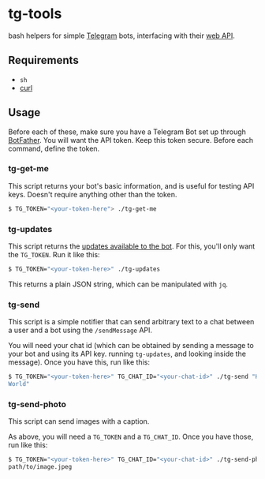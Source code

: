 # tg-tools

bash helpers for simple [Telegram](https://telegram.org) bots, interfacing with
their [web API](https://core.telegram.org/bots).

## Requirements

* `sh`
* [curl](https://curl.se/docs/manpage.html)

## Usage

Before each of these, make sure you have a Telegram Bot set up through
[BotFather](https://t.me/BotFather). You will want the API token. Keep this
token secure. Before each command, define the token.

### tg-get-me

This script returns your bot's basic information, and is useful for testing
API keys. Doesn't require anything other than the token.

```bash
$ TG_TOKEN="<your-token-here"> ./tg-get-me
```

### tg-updates

This script returns the [updates available to the
bot](https://core.telegram.org/bots/api#getting-updates). For this, you'll only
want the `TG_TOKEN`. Run it like this:

```bash
$ TG_TOKEN="<your-token-here>" ./tg-updates
```

This returns a plain JSON string, which can be manipulated with `jq`.

### tg-send

This script is a simple notifier that can send arbitrary text to a chat between
a user and a bot using the `/sendMessage` API.

You will need your chat id (which can be obtained by sending a message
to your bot and using its API key. running `tg-updates`, and looking inside the
message). Once you have this, run like this:

```bash
$ TG_TOKEN="<your-token-here>" TG_CHAT_ID="<your-chat-id>" ./tg-send "Hello
World"
```

### tg-send-photo

This script can send images with a caption.

As above, you will need a `TG_TOKEN` and a `TG_CHAT_ID`.
Once you have those, run like this:

```bash
$ TG_TOKEN="<your-token-here>" TG_CHAT_ID="<your-chat-id>" ./tg-send-photo "Caption"
path/to/image.jpeg
```
